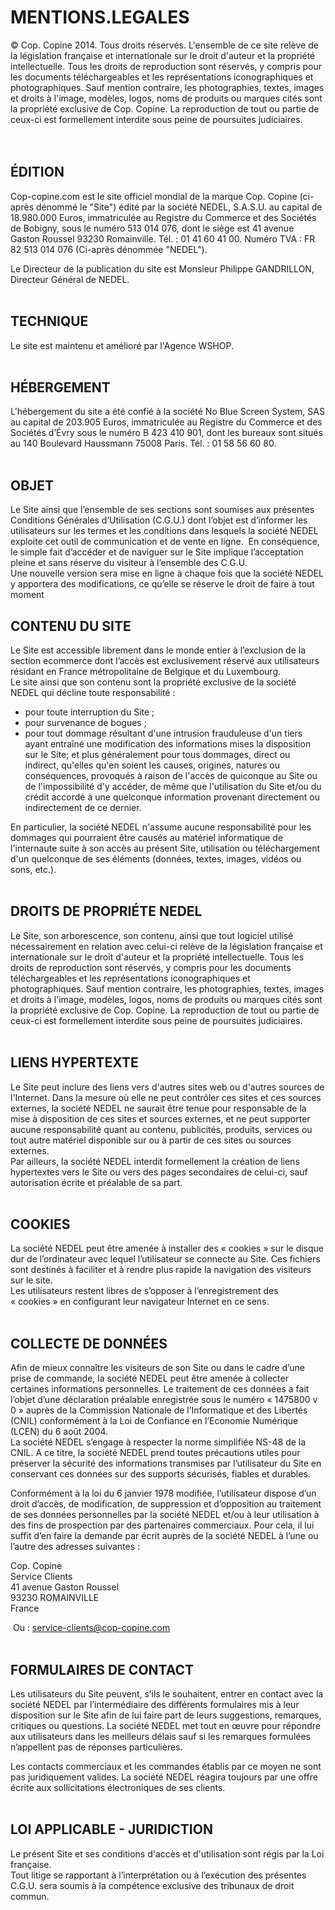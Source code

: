 MENTIONS.LEGALES
================

© Cop. Copine 2014. Tous droits réservés. L'ensemble de ce site relève de la législation française et internationale sur le droit d'auteur et la propriété intellectuelle. Tous les droits de reproduction sont réservés, y compris pour les documents téléchargeables et les représentations iconographiques et photographiques. Sauf mention contraire, les photographies, textes, images et droits à l'image, modèles, logos, noms de produits ou marques cités sont la propriété exclusive de Cop. Copine. La reproduction de tout ou partie de ceux-ci est formellement interdite sous peine de poursuites judiciaires.  
   
 

ÉDITION
-------

Cop-copine.com est le site officiel mondial de la marque Cop. Copine (ci-après dénommé le "Site") édité par la société NEDEL, S.A.S.U. au capital de 18.980.000 Euros, immatriculée au Registre du Commerce et des Sociétés de Bobigny, sous le numéro 513 014 076, dont le siège est 41 avenue Gaston Roussel 93230 Romainville. Tél. : 01 41 60 41 00. Numéro TVA : FR 82 513 014 076 (Ci-après dénommée "NEDEL").  
  
Le Directeur de la publication du site est Monsieur Philippe GANDRILLON, Directeur Général de NEDEL.  
 

TECHNIQUE
---------

Le site est maintenu et amélioré par l'Agence WSHOP.   
 

HÉBERGEMENT
-----------

L'hébergement du site a été confié à la société No Blue Screen System, SAS au capital de 203.905 Euros, immatriculée au Registre du Commerce et des Sociétés d’Évry sous le numéro B 423 410 901, dont les bureaux sont situés au 140 Boulevard Haussmann 75008 Paris. Tél. : 01 58 56 60 80.    
 

OBJET
-----

Le Site ainsi que l’ensemble de ses sections sont soumises aux présentes Conditions Générales d’Utilisation (C.G.U.) dont l’objet est d’informer les utilisateurs sur les termes et les conditions dans lesquels la société NEDEL exploite cet outil de communication et de vente en ligne.  En conséquence, le simple fait d’accéder et de naviguer sur le Site implique l’acceptation pleine et sans réserve du visiteur à l’ensemble des C.G.U.  
Une nouvelle version sera mise en ligne à chaque fois que la société NEDEL y apportera des modifications, ce qu’elle se réserve le droit de faire à tout moment

CONTENU DU SITE
---------------

Le Site est accessible librement dans le monde entier à l’exclusion de la section ecommerce dont l’accès est exclusivement réservé aux utilisateurs résidant en France métropolitaine de Belgique et du Luxembourg.  
Le site ainsi que son contenu sont la propriété exclusive de la société NEDEL qui décline toute responsabilité :

* pour toute interruption du Site ;
* pour survenance de bogues ;
* pour tout dommage résultant d'une intrusion frauduleuse d'un tiers ayant entraîné une modification des informations mises la disposition sur le Site; et plus généralement pour tous dommages, direct ou indirect, qu'elles qu'en soient les causes, origines, natures ou conséquences, provoqués à raison de l'accès de quiconque au Site ou de l'impossibilité d'y accéder, de même que l'utilisation du Site et/ou du crédit accordé à une quelconque information provenant directement ou indirectement de ce dernier.

En particulier, la société NEDEL n'assume aucune responsabilité pour les dommages qui pourraient être causés au matériel informatique de l'internaute suite à son accès au présent Site, utilisation ou téléchargement d'un quelconque de ses éléments (données, textes, images, vidéos ou sons, etc.).  
 

DROITS DE PROPRIÉTE NEDEL
-------------------------

Le Site, son arborescence, son contenu, ainsi que tout logiciel utilisé nécessairement en relation avec celui-ci relève de la législation française et internationale sur le droit d'auteur et la propriété intellectuelle. Tous les droits de reproduction sont réservés, y compris pour les documents téléchargeables et les représentations iconographiques et photographiques. Sauf mention contraire, les photographies, textes, images et droits à l'image, modèles, logos, noms de produits ou marques cités sont la propriété exclusive de Cop. Copine. La reproduction de tout ou partie de ceux-ci est formellement interdite sous peine de poursuites judiciaires.  
 

LIENS HYPERTEXTE
----------------

Le Site peut inclure des liens vers d'autres sites web ou d'autres sources de l'Internet. Dans la mesure où elle ne peut contrôler ces sites et ces sources externes, la société NEDEL ne saurait être tenue pour responsable de la mise à disposition de ces sites et sources externes, et ne peut supporter aucune responsabilité quant au contenu, publicités, produits, services ou tout autre matériel disponible sur ou à partir de ces sites ou sources externes.  
Par ailleurs, la société NEDEL interdit formellement la création de liens hypertextes vers le Site ou vers des pages secondaires de celui-ci, sauf autorisation écrite et préalable de sa part.    
 

COOKIES
-------

La société NEDEL peut être amenée à installer des « cookies » sur le disque dur de l’ordinateur avec lequel l’utilisateur se connecte au Site. Ces fichiers sont destinés à faciliter et à rendre plus rapide la navigation des visiteurs sur le site.  
Les utilisateurs restent libres de s’opposer à l’enregistrement des « cookies » en configurant leur navigateur Internet en ce sens.    
 

COLLECTE DE DONNÉES
-------------------

Afin de mieux connaître les visiteurs de son Site ou dans le cadre d’une prise de commande, la société NEDEL peut être amenée à collecter certaines informations personnelles. Le traitement de ces données a fait l’objet d’une déclaration préalable enregistrée sous le numéro « 1475800 v 0 » auprès de la Commission Nationale de l’Informatique et des Libertés (CNIL) conformément à la Loi de Confiance en l’Economie Numérique (LCEN) du 6 août 2004.  
La société NEDEL s’engage à respecter la norme simplifiée NS-48 de la CNIL. A ce titre, la société NEDEL prend toutes précautions utiles pour préserver la sécurité des informations transmises par l’utilisateur du Site en conservant ces données sur des supports sécurisés, fiables et durables.  
  
Conformément à la loi du 6 janvier 1978 modifiée, l’utilisateur dispose d’un droit d’accès, de modification, de suppression et d’opposition au traitement de ses données personnelles par la société NEDEL et/ou à leur utilisation à des fins de prospection par des partenaires commerciaux. Pour cela, il lui suffit d’en faire la demande par écrit auprès de la société NEDEL à l’une ou l’autre des adresses suivantes :  
  
Cop. Copine  
Service Clients  
41 avenue Gaston Roussel  
93230 ROMAINVILLE  
France   
  
 Ou : [service-clients@cop-copine.com](mailto:service-clients@cop-copine.com)   
 

FORMULAIRES DE CONTACT
----------------------

Les utilisateurs du Site peuvent, s’ils le souhaitent, entrer en contact avec la société NEDEL par l’intermédiaire des différents formulaires mis à leur disposition sur le Site afin de lui faire part de leurs suggestions, remarques, critiques ou questions. La société NEDEL met tout en œuvre pour répondre aux utilisateurs dans les meilleurs délais sauf si les remarques formulées n’appellent pas de réponses particulières.  
  
Les contacts commerciaux et les commandes établis par ce moyen ne sont pas juridiquement valides. La société NEDEL réagira toujours par une offre écrite aux sollicitations électroniques de ses clients.  
 

LOI APPLICABLE - JURIDICTION
----------------------------

Le présent Site et ses conditions d'accès et d'utilisation sont régis par la Loi française.  
Tout litige se rapportant à l’interprétation ou à l’exécution des présentes C.G.U. sera soumis à la compétence exclusive des tribunaux de droit commun.